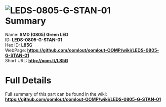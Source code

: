 
![LEDS-0805-G-STAN-01](https://github.com/oomlout/oomlout-OOMP/blob/master/parts/LEDS-0805-G-STAN-01/LEDS-0805-G-STAN-01_420.jpg)   
Summary
=================
  
Name: __SMD (0805) Green LED__    
ID: __LEDS-0805-G-STAN-01__   
Hex ID: __L85G__   
WebPage: __https://github.com/oomlout/oomlout-OOMP/wiki/LEDS-0805-G-STAN-01__   
Short URL: __http://oom.lt/L85G__   

Full Details
==========================
Full summary of this part can be found in the wiki:   
__https://github.com/oomlout/oomlout-OOMP/wiki/LEDS-0805-G-STAN-01__    

